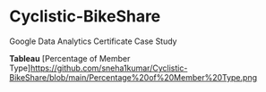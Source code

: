 # Cyclistic-BikeShare
Google Data Analytics Certificate Case Study

**Tableau**
[Percentage of Member Type]https://github.com/sneha1kumar/Cyclistic-BikeShare/blob/main/Percentage%20of%20Member%20Type.png

